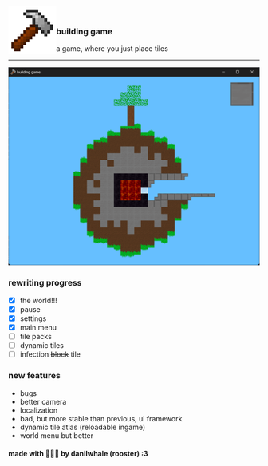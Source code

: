 ﻿﻿<img src="Assets/IconLarge.png" width="96" align="left">

### building game

a game, where you just place tiles

---

![the world](Assets/TheWorld.png)

### rewriting progress
- [x] the world!!!
- [x] pause
- [x] settings
- [x] main menu
- [ ] tile packs
- [ ] dynamic tiles
- [ ] infection ~~block~~ tile

### new features
- bugs
- better camera
- localization
- bad, but more stable than previous, ui framework
- dynamic tile atlas (reloadable ingame)
- world menu but better


#### made with 🐛🐛🐛 by danilwhale (rooster) :3